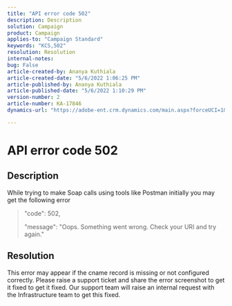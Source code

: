 ```yaml
---
title: "API error code 502"
description: Description
solution: Campaign
product: Campaign
applies-to: "Campaign Standard"
keywords: "KCS,502"
resolution: Resolution
internal-notes: 
bug: False
article-created-by: Ananya Kuthiala
article-created-date: "5/6/2022 1:06:25 PM"
article-published-by: Ananya Kuthiala
article-published-date: "5/6/2022 1:10:29 PM"
version-number: 2
article-number: KA-17846
dynamics-url: "https://adobe-ent.crm.dynamics.com/main.aspx?forceUCI=1&pagetype=entityrecord&etn=knowledgearticle&id=2a32a951-3dcd-ec11-a7b5-0022480b639b"

---
```

# API error code 502

## Description


While trying to make Soap calls using tools like Postman initially you may get the following error




> "code": 502,
> 
> "message": "Oops. Something went wrong. Check your URI and try again."





## Resolution


This error may appear if the cname record is missing or not configured correctly. Please raise a support ticket and share the error screenshot to get it fixed to get it fixed. Our support team will raise an internal request with the Infrastructure team to get this fixed.
